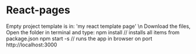 # React-pages

Empty project template is in: 'my react template page' \n
  Download the files,
  Open the folder in terminal and type:
    npm install // installs all items from package.json
    npm start -s // runs the app in browser on port http://localhost:3000
 
